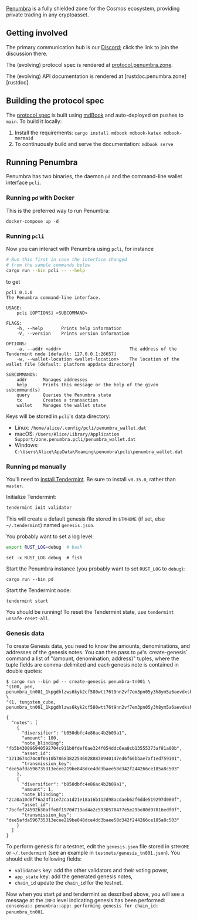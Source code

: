 [Penumbra] is a fully shielded zone for the Cosmos ecosystem, providing private
trading in any cryptoasset.

## Getting involved

The primary communication hub is our [Discord]; click the link to join the
discussion there.

The (evolving) protocol spec is rendered at [protocol.penumbra.zone][protocol].

The (evolving) API documentation is rendered at [rustdoc.penumbra.zone][rustdoc].

## Building the protocol spec

The [protocol spec][protocol] is built using [mdBook] and auto-deployed on
pushes to `main`.  To build it locally:

1. Install the requirements: `cargo install mdbook mdbook-katex mdbook-mermaid`
2. To continuously build and serve the documentation: `mdbook serve`

## Running Penumbra

Penumbra has two binaries, the daemon `pd` and the command-line wallet interface `pcli`.

### Running `pd` with Docker

This is the preferred way to run Penumbra:
```
docker-compose up -d
```

### Running `pcli`

Now you can interact with Penumbra using `pcli`, for instance
```bash
# Run this first in case the interface changed
# from the sample commands below
cargo run --bin pcli -- --help
```
to get
```
pcli 0.1.0
The Penumbra command-line interface.

USAGE:
    pcli [OPTIONS] <SUBCOMMAND>

FLAGS:
    -h, --help       Prints help information
    -V, --version    Prints version information

OPTIONS:
    -a, --addr <addr>                          The address of the Tendermint node [default: 127.0.0.1:26657]
    -w, --wallet-location <wallet-location>    The location of the wallet file [default: platform appdata directory]

SUBCOMMANDS:
    addr      Manages addresses
    help      Prints this message or the help of the given subcommand(s)
    query     Queries the Penumbra state
    tx        Creates a transaction
    wallet    Manages the wallet state
```

Keys will be stored in `pcli`'s data directory:

* Linux: `/home/alice/.config/pcli/penumbra_wallet.dat`
* macOS: `/Users/Alice/Library/Application Support/zone.penumbra.pcli/penumbra_wallet.dat`
* Windows: `C:\Users\Alice\AppData\Roaming\penumbra\pcli\penumbra_wallet.dat`

### Running `pd` manually

You'll need to [install Tendermint][tm-install].  Be sure to install `v0.35.0`,
rather than `master`.

Initialize Tendermint:
```bash
tendermint init validator
```

This will create a default genesis file stored in `$TMHOME` (if set, else `~/.tendermint`) named `genesis.json`.

You probably want to set a log level:
```bash
export RUST_LOG=debug  # bash
```
```fish
set -x RUST_LOG debug  # fish
```

Start the Penumbra instance (you probably want to set `RUST_LOG` to `debug`):
```
cargo run --bin pd
```
Start the Tendermint node:
```
tendermint start
```

You should be running!  To reset the Tendermint state, use `tendermint unsafe-reset-all`.

### Genesis data

To create Genesis data, you need to know the amounts, denominations, and addresses of the genesis notes. You can then pass to `pd`'s` `create-genesis` command a list of "(amount, denomination, address)" tuples, where the tuple fields are comma-delimited and each genesis note is contained in double quotes:
```
$ cargo run --bin pd -- create-genesis penumbra-tn001 \
"(100, pen, penumbra_tn001_1kpgdhlzws6kyk2cf580wtt76t9nn2vf7em3pn05y3h8ym5a6aevdxshjgsnxecv94rzsxdhng6cjp8kgchqxud06p9xka0yxv99rty3njetqqnx2hrzz4tc03956e0)" \
"(1, tungsten_cube, penumbra_tn001_1kpgdhlzws6kyk2cf580wtt76t9nn2vf7em3pn05y3h8ym5a6aevdxshjgsnxecv94rzsxdhng6cjp8kgchqxud06p9xka0yxv99rty3njetqqnx2hrzz4tc03956e0)"

{
  "notes": [
    {
      "diversifier": "b050dbfc4e86ac4b2b09a1",
      "amount": 100,
      "note_blinding": "fb5b430096940592704c911b0fdef6ae324f054ddc6ea8cb13555373af81a00b",
      "asset_id": "3213674d74c0f0a10b786838225460288830940147ed6f66bbae7af1ed759101",
      "transmission_key": "dee5afda596735313ecee219be848dce4dd3baee58d342f244266ce185a8c503"
    },
    {
      "diversifier": "b050dbfc4e86ac4b2b09a1",
      "amount": 1,
      "note_blinding": "2ca0a10d8f76a24f11e72ca1d21e18a16b112d98acdaeb62f6dde519297d080f",
      "asset_id": "7bcfef24592b30affe8f1970d719ad4a2c5930570477e5e29be80d97816edf0f",
      "transmission_key": "dee5afda596735313ecee219be848dce4dd3baee58d342f244266ce185a8c503"
    }
  ]
}
```

To perform genesis for a testnet, edit the `genesis.json` file stored in `$TMHOME` or `~/.tendermint` (see an example in `testnets/genesis_tn001.json`). You should edit the following fields:
* `validators` key: add the other validators and their voting power,
* `app_state` key: add the generated genesis notes,
* `chain_id` update the `chain_id` for the testnet.

Now when you start `pd` and tendermint as described above, you will see a message at the `INFO` level indicating genesis has been performed: `consensus: penumbra::app: performing genesis for chain_id: penumbra_tn001`.

[Discord]: https://discord.gg/hKvkrqa3zC
[Penumbra]: https://penumbra.zone
[protocol]: https://protocol.penumbra.zone
[mdBook]: https://github.com/rust-lang/mdBook
[tm-install]: https://github.com/tendermint/tendermint/blob/master/docs/introduction/install.md#from-source
